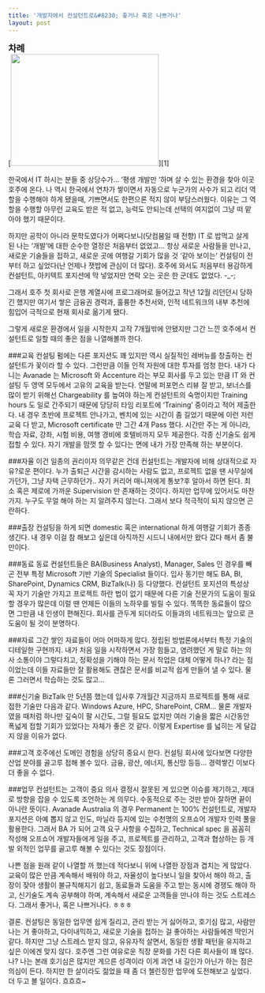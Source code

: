 ```yaml
---
title: '개발자에서 컨설턴트로&#8230; 좋거나 혹은 나쁘거나'
layout: post
---
```

<div id="toc"><b><span style="font-size: large;">차례</span></b></br></div>
[<img class="aligncenter size-medium wp-image-509" title="Consultant" src="http://w12ard.github.io/wp-content/uploads/2011/07/Consultant-300x226.jpg" alt="" width="300" height="226" />][1]

한국에서 IT 하시는 분들 중 상당수가&#8230; &#8216;평생 개발만 &#8216;하며 살 수 있는 환경을 찾아 이곳 호주에 온다. 나 역시 한국에서 연차가 쌓이면서 자동으로 누군가의 사수가 되고 리더 역할을 수행해야 하게 됐을때, 기쁘면서도 한편으론 적지 않이 부담스러웠다. 이유는 그 역할을 수행할 아무런 교육도 받은 적 없고, 능력도 안되는데 선택의 여지없이 그냥 떠 맡아야 했기 때문이다.

하지만 공학이 아니라 문학도였다가 어쩌다보니(닷컴붐일 때 전향) IT 로 밥먹고 살게 된 나는 &#8216;개발&#8217;에 대한 순수한 열정은 처음부터 없었고&#8230; 항상 새로운 사람들을 만나고, 새로운 기술들을 접하고, 새로운 곳에 여행갈 기회가 많을 것 &#8216;같아 보이는&#8217; 컨설팅이 전부터 하고 싶었다(난 언제나 잿밥에 관심이 더 많다). 호주에 와서도 처음부터 용감하게 컨설턴트, 아키텍트 포지션에 막 넣었지만 연락 오는 곳은 한 군데도 없었다. -_-;

그래서 호주 첫 회사로 은행 계열사에 프로그래머로 들어갔고 작년 12월 리던던시 당하긴 했지만 여기서 쌓은 금융권 경력과, 훌륭한 추천서와, 인적 네트워크의 내부 추천에 힘입어 극적으로 현재 회사로 옮기게 됐다.

그렇게 새로운 환경에서 일을 시작한지 고작 7개월밖에 안됐지만 그간 느낀 호주에서 컨설턴트로 일할 때의 좋은 점을 나열해볼까 한다.

###교육 
컨설팅 펌에는 다른 포지션도 꽤 있지만 역시 실질적인 레버뉴를 창출하는 컨설턴트가 꽃이라 할 수 있다. 그런만큼 이들 인적 자원에 대한 투자를 엄청 한다. 내가 다니는 Avanade 는 Microsoft 와 Accenture 라는 부모 회사를 두고 있는 만큼 IT 와 컨설팅 두 영역 모두에서 고유의 교육을 받는다. 연말에 퍼포먼스 리뷰 잘 받고, 보너스를 많이 받기 위해선 Chargeability 를 높여야 하는게 컨설턴트의 숙명이지만 Training hours 도 일로 간주되기 때문에 당당히 타임 리포트에 &#8216;Training&#8217; 중이라고 적어 제출한다. 내 경우 초반에 프로젝트 안나가고, 벤치에 있는 시간이 좀 길었기 때문에 이런 저런 교육 다 받고, Microsoft certificate 만 그간 4개 Pass 했다. 시간만 주는 게 아니라, 학습 자료, 강좌, 시험 비용, 여행 경비에 호텔비까지 모두 제공한다. 각종 신기술도 쉽게 접할 수 있다. 자기 개발을 맘껏 할 수 있다는 면에 내가 가장 만족해 하는 부분이다.

###자율 
이건 일종의 권리이자 의무같은 건데 컨설턴트는 개발자에 비해 상대적으로 자유?로운 편이다. 누가 출퇴근 시간을 감시하는 사람도 없고, 프로젝트 없을 땐 사무실에 가던가, 그냥 자택 근무하던가.. 자기 커리어 매니져에게 통보?후 알아서 하면 된다. 최소 혹은 제로에 가까운 Supervision 만 존재하는 것이다. 하지만 업무에 있어서도 마찬가지. 누구도 무얼 해야 하는 지 알려주지 않는다. 그래서 보다 적극적이 되지 않으면 곤란하다.

###출장 
컨설팅을 하게 되면 domestic 혹은 international 하게 여행갈 기회가 종종 생긴다. 내 경우 이걸 참 해보고 싶은데 아직까진 시드니 내에서만 왔다 갔다 해서 좀 불만이다.

###동료 
동료 컨설턴트들은 BA(Business Analyst), Manager, Sales 인 경우를 빼곤 전부 특정 Microsoft 기반 기술의 Specialist 들이다. 입사 동기만 해도 BA, BI, SharePoint, Dynamics CRM, BizTalk(나) 등 다양했다. 컨설턴트 포지션의 특성상 꼭 자기 기술만 가지고 프로젝트 하란 법이 없기 때문에 다른 기술 전문가의 도움이 필요할 경우가 많은데 이럴 땐 언제든 이들의 노하우를 빌릴 수 있다. 똑똑한 동료들이 많으면 그만큼 내 인생이 편해진다. 회사를 관두게 되더라도 이들과의 네트워크는 앞으로 큰 도움이 될 것이 분명하다.

###자료 
그간 쌓인 자료들이 어마 어마하게 많다. 정립된 방법론에서부터 특정 기술의 디테일한 구현까지. 내가 처음 일을 시작하면서 가장 힘들고, 염려했던 게 말로 하는 의사 소통이야 그렇다치고, 정확성을 기해야 하는 문서 작업은 대체 어떻게 하나? 라는 점이었는데 이들 자료들만 잘 활용해도 괜찮은 문서를 비교적 쉽게 만들어 낼 수 있다. 물론 그러면서 학습하는 것도 많고&#8230;

###신기술 
BizTalk 만 5년쯤 했는데 입사후 7개월간 지금까지 프로젝트를 통해 새로 접한 기술만 다음과 같다. Windows Azure, HPC, SharePoint, CRM&#8230; 물론 개발자 였을 때처럼 하나만 깊숙이 팔 시간도, 그럴 필요도 없지만 여러 기술을 짧은 시간동안 폭넓게 접할 기회가 있었다는 자체가 좋은 것 같다. 이렇게 Expertise 를 넓히는 게 달갑지 않을 이유가 없다.

###고객 
호주에선 도메인 경험을 상당히 중요시 한다. 컨설팅 회사에 있다보면 다양한 산업 분야를 골고루 접해 볼수 있다. 금융, 광산, 에너지, 통신망 등등&#8230; 경력쌓긴 이보다 더 좋을 수 없다.

###업무 
컨설턴트는 고객이 중요 의사 결정시 잘못된 게 있으면 이슈를 제기하고, 제대로 방향을 잡을 수 있도록 조언하는 게 의무다. 수동적으로 주는 것만 받아 잘하면 끝이 아니란 뜻이다. Avanade Australia 의 경우 Permanent 는 100% 컨설턴트로, 개발자 포지션은 아예 뽑지 않고 인도, 마닐라 등지에 있는 수천명의 오프쇼어 개발자 인력 풀을 활용한다. 그래서 BA 가 되어 고객 요구 사항을 수집하고, Technical spec 을 꼼꼼히 작성해 오프쇼어 개발자들에게 일을 주고, 프로젝트를 관리하고, 고객과 협상하는 등 개발 외적인 업무를 골고루 해볼 수 있다는 것도 장점이다.

나쁜 점을 원래 같이 나열할 까 했는데 적다보니 위에 나열한 장점과 겹치는 게 많았다. 교육이 많은 만큼 계속해서 배워야 하고, 자율성이 높다보니 일을 찾아서 해야 하고, 출장이 잦아 생활이 불규칙해지기 쉽고, 동료들과 도움을 주고 받는 동시에 경쟁도 해야 하고, 신기술도 계속 공부해야 하며, 계속해서 새로운 고객들을 만나야 하는 것도 스트레스다. 그래서 좋거나, 혹은 나쁘거나다. ㅎㅎㅎ

결론. 컨설팅은 동일한 업무엔 쉽게 질리고, 관리 받는 거 싫어하고, 호기심 많고, 사람만나는 거 좋아하고, 다이내믹하고, 새로운 기술을 접하는 걸 좋아하는 사람들에겐 딱인거 같다. 하지만 그냥 스트레스 받지 않고, 유유자적 살면서, 동일한 생활 패턴을 유지하고 싶은 이에겐 맞지 않다. 호주엔 그런 여유로운 직장 문화를 가진 다른 회사들이 꽤 많다. 나? 나는 본래 호기심은 많지만 게으른 성격이라 이게 과연 내 길인가 아닌가 하는 점은 의심이 든다. 하지만 한 살이라도 젊었을 때 좀 더 첼린징한 업무에 도전해보고 싶었다. 더 두고 볼 일이다. 흐흐흐~

&nbsp;

 [1]: http://w12ard.github.io/wp-content/uploads/2011/07/Consultant.jpg